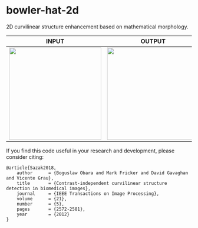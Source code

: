 # bowler-hat-2d
2D curvilinear structure enhancement based on mathematical morphology.

| INPUT | OUTPUT |
| ------------- | ------------- |
| <img src="https://github.com/CigdemSazak/BowlerHat/master/im/jellyfish.png" width="250">  | <img src="https://github.comCigdemSazak/BowlerHat/master/im/jellyfish_v.png" width="250"> |

If you find this code useful in your research and development, please consider citing:

    @article{Sazak2018,
        author      = {Boguslaw Obara and Mark Fricker and David Gavaghan and Vicente Grau},
        title       = {Contrast-independent curvilinear structure detection in biomedical images},
        journal     = {IEEE Transactions on Image Processing},
        volume      = {21},
        number      = {5},
        pages       = {2572-2581},
        year        = {2012}
    }
